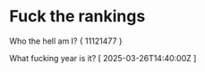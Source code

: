 # Fuck the rankings

Who the hell am I?
{ 11121477 }

What fucking year is it?
[ 2025-03-26T14:40:00Z ]
